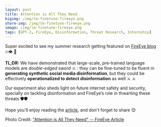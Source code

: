 ```yaml
---
layout: post
title: Attention is All They Need
bigimg: /img/lm-finetune-fireeye.png
share-img: /img/lm-finetune-fireeye.png
image: /img/lm-finetune-fireeye.png
tags: [GPT-2, FireEye, Disinformation, Threat Research, Internship]
---
```


Super excited to see my summer research getting featured on [FireEye blog](https://www.fireeye.com/blog/threat-research/2019/11/combatting-social-media-information-operations-neural-language-models.html)  🔥👁 🦄 

 **TL;DR:** We have demonstrated that large-scale, pre-trained language models are *double-edged sword* ⚔️ : they can be fine-tuned to be fluent in **generating synthetic social media disinformation**, but they could be effectively **operationalized to detect disinformation** as well ⚔️ ⚔️  

Our experiment also sheds light on future internet safety and security, specially on tackling disinformation and FireEye’s role in thwarting these threats 🛡🛡 

Hope you'll enjoy reading the [article](https://www.fireeye.com/blog/threat-research/2019/11/combatting-social-media-information-operations-neural-language-models.html), and don't forget to share 😊 

Photo Credit: ["Attention is All They Need" -- FireEye Article](https://www.fireeye.com/blog/threat-research/2019/11/combatting-social-media-information-operations-neural-language-models.html)